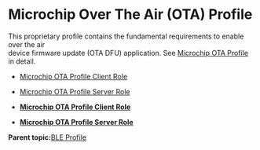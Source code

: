 # Microchip Over The Air \(OTA\) Profile

This proprietary profile contains the fundamental requirements to enable over the air<br /> device firmware update \(OTA DFU\) application. See [Microchip OTA Profile](GUID-8FB2E8E4-2700-455A-8B4B-7E396CAD954D.md) in detail.

-   [Microchip OTA Profile Client Role](GUID-EAF054B2-80EE-4739-80F4-7830F504B27B.md)
-   [Microchip OTA Profile Server Role](GUID-86F988CB-FD87-4448-86C2-5DC8644E254F.md)

-   **[Microchip OTA Profile Client Role](GUID-EAF054B2-80EE-4739-80F4-7830F504B27B.md)**  

-   **[Microchip OTA Profile Server Role](GUID-86F988CB-FD87-4448-86C2-5DC8644E254F.md)**  


**Parent topic:**[BLE Profile](GUID-0C50046A-98EA-4DA8-9171-8A060D2F890B.md)

